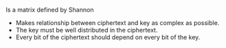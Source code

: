 Is a matrix defined by Shannon
- Makes relationship between ciphertext and key as complex as possible.
- The key must be well distributed in the ciphertext.
- Every bit of the ciphertext should depend on every bit of the key.